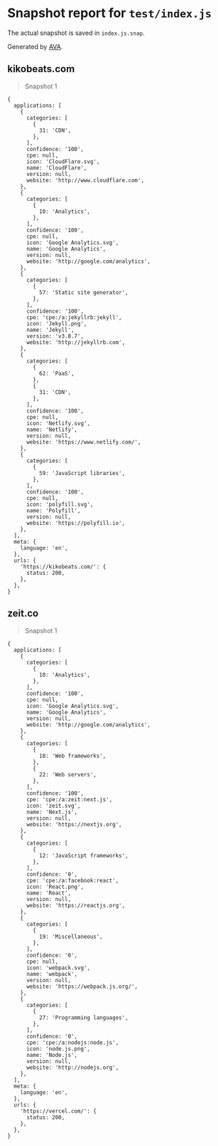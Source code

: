 # Snapshot report for `test/index.js`

The actual snapshot is saved in `index.js.snap`.

Generated by [AVA](https://avajs.dev).

## kikobeats.com

> Snapshot 1

    {
      applications: [
        {
          categories: [
            {
              31: 'CDN',
            },
          ],
          confidence: '100',
          cpe: null,
          icon: 'CloudFlare.svg',
          name: 'CloudFlare',
          version: null,
          website: 'http://www.cloudflare.com',
        },
        {
          categories: [
            {
              10: 'Analytics',
            },
          ],
          confidence: '100',
          cpe: null,
          icon: 'Google Analytics.svg',
          name: 'Google Analytics',
          version: null,
          website: 'http://google.com/analytics',
        },
        {
          categories: [
            {
              57: 'Static site generator',
            },
          ],
          confidence: '100',
          cpe: 'cpe:/a:jekyllrb:jekyll',
          icon: 'Jekyll.png',
          name: 'Jekyll',
          version: 'v3.8.7',
          website: 'http://jekyllrb.com',
        },
        {
          categories: [
            {
              62: 'PaaS',
            },
            {
              31: 'CDN',
            },
          ],
          confidence: '100',
          cpe: null,
          icon: 'Netlify.svg',
          name: 'Netlify',
          version: null,
          website: 'https://www.netlify.com/',
        },
        {
          categories: [
            {
              59: 'JavaScript libraries',
            },
          ],
          confidence: '100',
          cpe: null,
          icon: 'polyfill.svg',
          name: 'Polyfill',
          version: null,
          website: 'https://polyfill.io',
        },
      ],
      meta: {
        language: 'en',
      },
      urls: {
        'https://kikobeats.com/': {
          status: 200,
        },
      },
    }

## zeit.co

> Snapshot 1

    {
      applications: [
        {
          categories: [
            {
              10: 'Analytics',
            },
          ],
          confidence: '100',
          cpe: null,
          icon: 'Google Analytics.svg',
          name: 'Google Analytics',
          version: null,
          website: 'http://google.com/analytics',
        },
        {
          categories: [
            {
              18: 'Web frameworks',
            },
            {
              22: 'Web servers',
            },
          ],
          confidence: '100',
          cpe: 'cpe:/a:zeit:next.js',
          icon: 'zeit.svg',
          name: 'Next.js',
          version: null,
          website: 'https://nextjs.org',
        },
        {
          categories: [
            {
              12: 'JavaScript frameworks',
            },
          ],
          confidence: '0',
          cpe: 'cpe:/a:facebook:react',
          icon: 'React.png',
          name: 'React',
          version: null,
          website: 'https://reactjs.org',
        },
        {
          categories: [
            {
              19: 'Miscellaneous',
            },
          ],
          confidence: '0',
          cpe: null,
          icon: 'webpack.svg',
          name: 'webpack',
          version: null,
          website: 'https://webpack.js.org/',
        },
        {
          categories: [
            {
              27: 'Programming languages',
            },
          ],
          confidence: '0',
          cpe: 'cpe:/a:nodejs:node.js',
          icon: 'node.js.png',
          name: 'Node.js',
          version: null,
          website: 'http://nodejs.org',
        },
      ],
      meta: {
        language: 'en',
      },
      urls: {
        'https://vercel.com/': {
          status: 200,
        },
      },
    }
